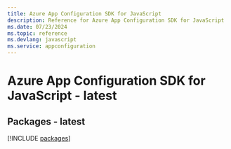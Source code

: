 ```yaml
---
title: Azure App Configuration SDK for JavaScript
description: Reference for Azure App Configuration SDK for JavaScript
ms.date: 07/23/2024
ms.topic: reference
ms.devlang: javascript
ms.service: appconfiguration
---
```

# Azure App Configuration SDK for JavaScript - latest
## Packages - latest
[!INCLUDE [packages](app-configuration-index.md)]